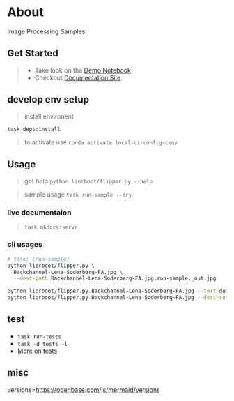 # About

Image Processing Samples

## Get Started

> - Take look on the [Demo Notebook](./demo.ipynb)
> - Checkout [Documentation Site](https://yairdar.github.io/lior-bootstrap---a926e7b3b)

## develop env setup

> install environent

```bash
task deps:install
```

> to activate use `conda activate local-ci-config-cenv`

## Usage

> get help `python liorboot/flipper.py --help`

> sample usage `task run-sample --dry`

### live documentaion

> `task mkdocs:serve`

### cli usages

```bash
# task: [run-sample]
python liorboot/flipper.py \
  Backchannel-Lena-Soderberg-FA.jpg \
  --dest-path Backchannel-Lena-Soderberg-FA.jpg.run-sample._out.jpg
```

```bash
python liorboot/flipper.py Backchannel-Lena-Soderberg-FA.jpg --text dudu --dest-path readme.usage._out.jpg
python liorboot/flipper.py Backchannel-Lena-Soderberg-FA.jpg --dest-suff .lenoa._out.jpg
```

## test

- `task run-tests`
- `task -d tests -l`
- [ More on tests](./tests/README.md)

## misc

versions=https://openbase.com/js/mermaid/versions
